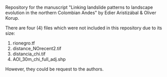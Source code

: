 Repository for the manuscript "Linking landslide patterns to landscape evolution in the northern Colombian Andes" by Edier Aristizábal & Oliver Korup.

There are four (4) files which were not included in this repository due to its size:

 1. rionegro.tf
 2. distance_NOrecent2.tif
 3. distancia_chi.tif
 4. AOI_30m_chi_full_adj.shp

 However, they could be request to the authors.